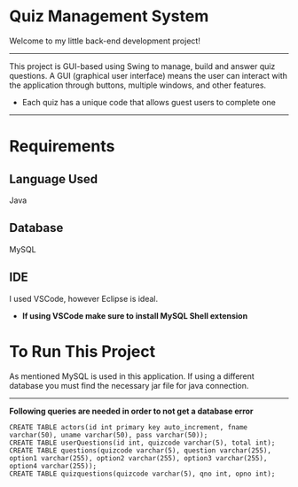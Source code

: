 # Quiz Management System
Welcome to my little back-end development project!

---

This project is GUI-based using Swing to manage, build and answer quiz questions. A GUI (graphical user interface) means the user can interact with the application through buttons, multiple windows, and other features.
- Each quiz has a unique code that allows guest users to complete one
---

# Requirements

## Language Used

 Java

## Database

MySQL

## IDE

I used VSCode, however Eclipse is ideal. 
- **If using VSCode make sure to install MySQL Shell extension**

# To Run This Project
As mentioned MySQL is used in this application. If using a different database you must find the necessary jar file for java connection.

---

**Following queries are needed in order to not get a database error**
```
CREATE TABLE actors(id int primary key auto_increment, fname varchar(50), uname varchar(50), pass varchar(50));
CREATE TABLE userQuestions(id int, quizcode varchar(5), total int);
CREATE TABLE questions(quizcode varchar(5), question varchar(255), option1 varchar(255), option2 varchar(255), option3 varchar(255), option4 varchar(255)); 
CREATE TABLE quizquestions(quizcode varchar(5), qno int, opno int);
```

